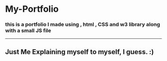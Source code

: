 # My-Portfolio
### this is a portfolio I made using , html , CSS and w3 library along with a small JS file
--------------------------------------------------------------------------------------------
## Just Me Explaining myself to myself, I guess. :)
